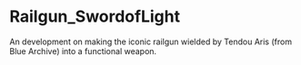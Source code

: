 # Railgun_SwordofLight
An development on making the iconic railgun wielded by Tendou Aris (from Blue Archive) into a functional weapon. 
